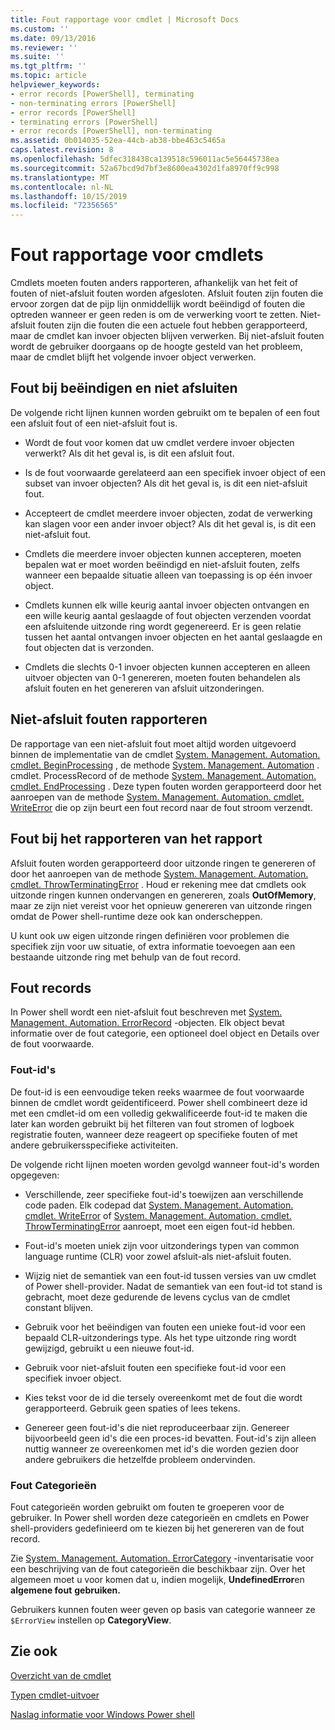 ```yaml
---
title: Fout rapportage voor cmdlet | Microsoft Docs
ms.custom: ''
ms.date: 09/13/2016
ms.reviewer: ''
ms.suite: ''
ms.tgt_pltfrm: ''
ms.topic: article
helpviewer_keywords:
- error records [PowerShell], terminating
- non-terminating errors [PowerShell]
- error records [PowerShell]
- terminating errors [PowerShell]
- error records [PowerShell], non-terminating
ms.assetid: 0b014035-52ea-44cb-ab38-bbe463c5465a
caps.latest.revision: 8
ms.openlocfilehash: 5dfec318438ca139518c596011ac5e56445738ea
ms.sourcegitcommit: 52a67bcd9d7bf3e8600ea4302d1fa8970ff9c998
ms.translationtype: MT
ms.contentlocale: nl-NL
ms.lasthandoff: 10/15/2019
ms.locfileid: "72356565"
---
```

# <a name="cmdlet-error-reporting"></a>Fout rapportage voor cmdlets

Cmdlets moeten fouten anders rapporteren, afhankelijk van het feit of fouten of niet-afsluit fouten worden afgesloten. Afsluit fouten zijn fouten die ervoor zorgen dat de pijp lijn onmiddellijk wordt beëindigd of fouten die optreden wanneer er geen reden is om de verwerking voort te zetten. Niet-afsluit fouten zijn die fouten die een actuele fout hebben gerapporteerd, maar de cmdlet kan invoer objecten blijven verwerken. Bij niet-afsluit fouten wordt de gebruiker doorgaans op de hoogte gesteld van het probleem, maar de cmdlet blijft het volgende invoer object verwerken.

## <a name="terminating-and-nonterminating-errors"></a>Fout bij beëindigen en niet afsluiten

De volgende richt lijnen kunnen worden gebruikt om te bepalen of een fout een afsluit fout of een niet-afsluit fout is.

- Wordt de fout voor komen dat uw cmdlet verdere invoer objecten verwerkt? Als dit het geval is, is dit een afsluit fout.

- Is de fout voorwaarde gerelateerd aan een specifiek invoer object of een subset van invoer objecten? Als dit het geval is, is dit een niet-afsluit fout.

- Accepteert de cmdlet meerdere invoer objecten, zodat de verwerking kan slagen voor een ander invoer object? Als dit het geval is, is dit een niet-afsluit fout.

- Cmdlets die meerdere invoer objecten kunnen accepteren, moeten bepalen wat er moet worden beëindigd en niet-afsluit fouten, zelfs wanneer een bepaalde situatie alleen van toepassing is op één invoer object.

- Cmdlets kunnen elk wille keurig aantal invoer objecten ontvangen en een wille keurig aantal geslaagde of fout objecten verzenden voordat een afsluitende uitzonde ring wordt gegenereerd. Er is geen relatie tussen het aantal ontvangen invoer objecten en het aantal geslaagde en fout objecten dat is verzonden.

- Cmdlets die slechts 0-1 invoer objecten kunnen accepteren en alleen uitvoer objecten van 0-1 genereren, moeten fouten behandelen als afsluit fouten en het genereren van afsluit uitzonderingen.

## <a name="reporting-nonterminating-errors"></a>Niet-afsluit fouten rapporteren

De rapportage van een niet-afsluit fout moet altijd worden uitgevoerd binnen de implementatie van de cmdlet [System. Management. Automation. cmdlet. BeginProcessing](/dotnet/api/System.Management.Automation.Cmdlet.BeginProcessing) , de methode [System. Management. Automation](/dotnet/api/System.Management.Automation.Cmdlet.ProcessRecord) . cmdlet. ProcessRecord of de methode [System. Management. Automation. cmdlet. EndProcessing](/dotnet/api/System.Management.Automation.Cmdlet.EndProcessing) . Deze typen fouten worden gerapporteerd door het aanroepen van de methode [System. Management. Automation. cmdlet. WriteError](/dotnet/api/System.Management.Automation.Cmdlet.WriteError) die op zijn beurt een fout record naar de fout stroom verzendt.

## <a name="reporting-terminating-errors"></a>Fout bij het rapporteren van het rapport

Afsluit fouten worden gerapporteerd door uitzonde ringen te genereren of door het aanroepen van de methode [System. Management. Automation. cmdlet. ThrowTerminatingError](/dotnet/api/System.Management.Automation.Cmdlet.ThrowTerminatingError) . Houd er rekening mee dat cmdlets ook uitzonde ringen kunnen ondervangen en genereren, zoals **OutOfMemory**, maar ze zijn niet vereist voor het opnieuw genereren van uitzonde ringen omdat de Power shell-runtime deze ook kan onderscheppen.

U kunt ook uw eigen uitzonde ringen definiëren voor problemen die specifiek zijn voor uw situatie, of extra informatie toevoegen aan een bestaande uitzonde ring met behulp van de fout record.

## <a name="error-records"></a>Fout records

In Power shell wordt een niet-afsluit fout beschreven met [System. Management. Automation. ErrorRecord](/dotnet/api/System.Management.Automation.ErrorRecord) -objecten. Elk object bevat informatie over de fout categorie, een optioneel doel object en Details over de fout voorwaarde.

### <a name="error-identifiers"></a>Fout-id's

De fout-id is een eenvoudige teken reeks waarmee de fout voorwaarde binnen de cmdlet wordt geïdentificeerd.
Power shell combineert deze id met een cmdlet-id om een volledig gekwalificeerde fout-id te maken die later kan worden gebruikt bij het filteren van fout stromen of logboek registratie fouten, wanneer deze reageert op specifieke fouten of met andere gebruikersspecifieke activiteiten.

De volgende richt lijnen moeten worden gevolgd wanneer fout-id's worden opgegeven:

- Verschillende, zeer specifieke fout-id's toewijzen aan verschillende code paden. Elk codepad dat [System. Management. Automation. cmdlet. WriteError](/dotnet/api/System.Management.Automation.Cmdlet.WriteError) of [System. Management. Automation. cmdlet. ThrowTerminatingError](/dotnet/api/System.Management.Automation.Cmdlet.ThrowTerminatingError) aanroept, moet een eigen fout-id hebben.

- Fout-id's moeten uniek zijn voor uitzonderings typen van common language runtime (CLR) voor zowel afsluit-als niet-afsluit fouten.

- Wijzig niet de semantiek van een fout-id tussen versies van uw cmdlet of Power shell-provider. Nadat de semantiek van een fout-id tot stand is gebracht, moet deze gedurende de levens cyclus van de cmdlet constant blijven.

- Gebruik voor het beëindigen van fouten een unieke fout-id voor een bepaald CLR-uitzonderings type. Als het type uitzonde ring wordt gewijzigd, gebruikt u een nieuwe fout-id.

- Gebruik voor niet-afsluit fouten een specifieke fout-id voor een specifiek invoer object.

- Kies tekst voor de id die tersely overeenkomt met de fout die wordt gerapporteerd. Gebruik geen spaties of lees tekens.

- Genereer geen fout-id's die niet reproduceerbaar zijn. Genereer bijvoorbeeld geen id's die een proces-id bevatten. Fout-id's zijn alleen nuttig wanneer ze overeenkomen met id's die worden gezien door andere gebruikers die hetzelfde probleem ondervinden.

### <a name="error-categories"></a>Fout Categorieën

Fout categorieën worden gebruikt om fouten te groeperen voor de gebruiker. In Power shell worden deze categorieën en cmdlets en Power shell-providers gedefinieerd om te kiezen bij het genereren van de fout record.

Zie [System. Management. Automation. ErrorCategory](/dotnet/api/System.Management.Automation.ErrorCategory) -inventarisatie voor een beschrijving van de fout categorieën die beschikbaar zijn. Over het algemeen moet u voor komen dat u, indien mogelijk, **UndefinedError**en **algemene fout** **gebruiken.**

Gebruikers kunnen fouten weer geven op basis van categorie wanneer ze `$ErrorView` instellen op **CategoryView**.

## <a name="see-also"></a>Zie ook

[Overzicht van de cmdlet](./cmdlet-overview.md)

[Typen cmdlet-uitvoer](./types-of-cmdlet-output.md)

[Naslag informatie voor Windows Power shell](../windows-powershell-reference.md)
